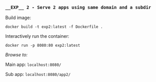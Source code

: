 ### `__EXP__ 2 - Serve 2 apps using same domain and a subdir`

Build image:

`docker build -t exp2:latest -f Dockerfile .`

Interactively run the container:

`docker run -p 8080:80 exp2:latest`

_Browse to:_

Main app: `localhost:8080/`

Sub app: `localhost:8080/app2/`